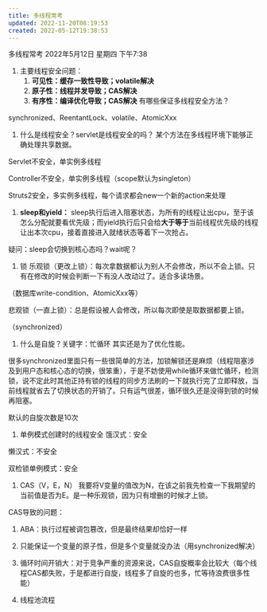 ```yaml
---
title: 多线程常考
updated: 2022-11-20T08:19:53
created: 2022-05-12T19:38:53
---
```


多线程常考
2022年5月12日 星期四
下午7:38

1.  主要线程安全问题：
    1.  **可见性：缓存一致性导致；volatile解决**
    2.  **原子性：线程并发导致；CAS解决**
    3.  **有序性：编译优化导致；CAS解决**
有哪些保证多线程安全方法？

synchronized、ReentantLock、volatile、AtomicXxx

1.  什么是线程安全？servlet是线程安全的吗？
某个方法在多线程环境下能够正确处理共享数据。

Servlet不安全，单实例多线程

Controller不安全，单实例多线程（scope默认为singleton）

Struts2安全，多实例多线程，每个请求都会new一个新的action来处理

1.  **sleep和yield：**
sleep执行后进入阻塞状态，为所有的线程让出cpu，至于该怎么分配就要看优先级；而yield执行后只会给**大于等于**当前线程优先级的线程让出本次cpu，接着直接进入就绪状态等着下一次抢占。

疑问：sleep会切换到核心态吗？wait呢？

1.  锁
乐观锁（更改上锁）：每次拿数据都认为别人不会修改，所以不会上锁。只有在修改的时候会判断一下有没人改动过了。适合多读场景。

（数据库write-condition、AtomicXxx等）

悲观锁（一直上锁）：总是假设被人会修改，所以每次即使是取数据都要上锁。

（synchronized）

1.  什么是自旋？关键字：忙循环
其实还是为了优化性能。

很多synchronized里面只有一些很简单的方法，加锁解锁还是麻烦（线程阻塞涉及到用户态和核心态的切换，很笨重），于是不妨使用while循环来做忙循环，检测锁，说不定此时其他正持有锁的线程的同步方法刷的一下就执行完了立即释放，当前线程就省去了切换状态的开销了。只有运气很差，循环很久还是没得到锁的时候再阻塞。

默认的自旋次数是10次

1.  单例模式创建时的线程安全
饿汉式：安全

懒汉式：不安全

双检锁单例模式：安全

1.  CAS（V，E，N）
我要将V变量的值改为N，在该之前我先检查一下我期望的当前值是否为E。是一种乐观锁，因为只有增删的时候才上锁。

CAS导致的问题：
1.  ABA：执行过程被调包篡改，但是最终结果却恰好一样
2.  只能保证一个变量的原子性，但是多个变量就没办法（用synchronized解决）
3.  循环时间开销大：对于竞争严重的资源来说，CAS自旋概率会比较大（每个线程CAS都失败，于是都进行自旋，线程多了自旋的也多，忙等待浪费很多性能）

1.  线程池流程
